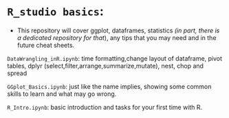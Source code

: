 # `R_studio basics`: 

+ This repository will cover ggplot, dataframes, statistics *(in part, there is a dedicated repository for that*), any tips that you may need and in the future cheat sheets. 

`DataWrangling_inR.ipynb`: time formatting,change layout of dataframe, pivot tables, dplyr (select,filter,arrange,summarize,mutate), nest, chop and spread

`GGplot_Basics.ipynb`: just like the name implies, showing some common skills to learn and what may go wrong.

`R_Intro.ipynb`: basic introduction and tasks for your first time with R.
